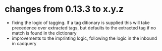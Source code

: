 # changes from 0.13.3 to x.y.z
- fixing the logic of tagging. If a tag ditionary is supplied this will
take precedence over extracted tags, but defaults to the extracted tag if
no match is found in the dictionary
- improvements to the imprinting logic, following the logic in the inbound
in cadquery
